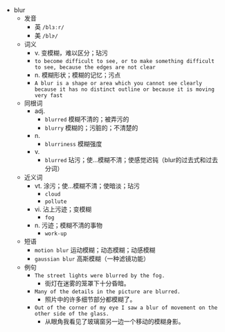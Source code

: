 - blur
  - 发音
    - 英 `/blɜːr/`
    - 美 `/blɝ/`
  - 词义
    - v. 变模糊，难以区分；玷污
    - `to become difficult to see, or to make something difficult to see, because the edges are not clear`
    - n. 模糊形状；模糊的记忆；污点
    - `A blur is a shape or area which you cannot see clearly because it has no distinct outline or because it is moving very fast`
  - 同根词
    - adj.
      - `blurred` 模糊不清的；被弄污的
      - `blurry` 模糊的；污脏的；不清楚的
    - n.
      - `blurriness` 模糊强度
    - v.
      - `blurred` 玷污；使…模糊不清；使感觉迟钝（blur的过去式和过去分词）
  - 近义词
    - vt. 涂污；使…模糊不清；使暗淡；玷污
      - `cloud`
      - `pollute`
    - vi. 沾上污迹；变模糊
      - `fog`
    - n. 污迹；模糊不清的事物
      - `work-up`
  - 短语
    - `motion blur` 运动模糊；动态模糊；动感模糊 
    - `gaussian blur` 高斯模糊（一种滤镜功能） 
  - 例句
    - `The street lights were blurred by the fog.`
      - 街灯在迷雾的笼罩下十分昏暗。
    - `Many of the details in the picture are blurred.`
      - 照片中的许多细节部分都模糊了。
    - `Out of the corner of my eye I saw a blur of movement on the other side of the glass.`
      - 从眼角我看见了玻璃窗另一边一个移动的模糊身影。

